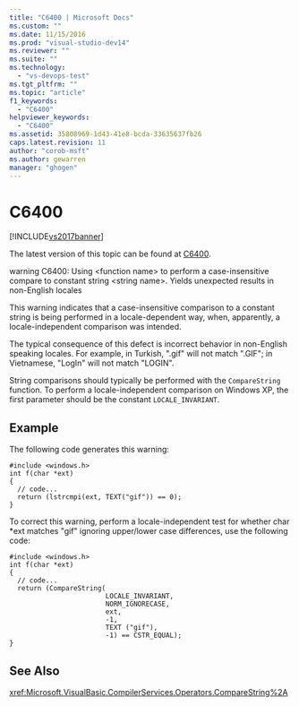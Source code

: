 ```yaml
---
title: "C6400 | Microsoft Docs"
ms.custom: ""
ms.date: 11/15/2016
ms.prod: "visual-studio-dev14"
ms.reviewer: ""
ms.suite: ""
ms.technology: 
  - "vs-devops-test"
ms.tgt_pltfrm: ""
ms.topic: "article"
f1_keywords: 
  - "C6400"
helpviewer_keywords: 
  - "C6400"
ms.assetid: 35808969-1d43-41e8-bcda-33635637fb26
caps.latest.revision: 11
author: "corob-msft"
ms.author: gewarren
manager: "ghogen"
---
```

# C6400
[!INCLUDE[vs2017banner](../includes/vs2017banner.md)]

The latest version of this topic can be found at [C6400](https://docs.microsoft.com/visualstudio/code-quality/c6400).  
  
warning C6400: Using \<function name> to perform a case-insensitive compare to constant string \<string name>. Yields unexpected results in non-English locales  
  
 This warning indicates that a case-insensitive comparison to a constant string is being performed in a locale-dependent way, when, apparently, a locale-independent comparison was intended.  
  
 The typical consequence of this defect is incorrect behavior in non-English speaking locales. For example, in Turkish, ".gif" will not match ".GIF"; in Vietnamese, "LogIn" will not match "LOGIN".  
  
 String comparisons should typically be performed with the `CompareString` function. To perform a locale-independent comparison on Windows XP, the first parameter should be the constant `LOCALE_INVARIANT`.  
  
## Example  
 The following code generates this warning:  
  
```  
#include <windows.h>  
int f(char *ext)  
{  
  // code...  
  return (lstrcmpi(ext, TEXT("gif")) == 0);  
}  
```  
  
 To correct this warning, perform a locale-independent test for whether char *ext matches "gif" ignoring upper/lower case differences, use the following code:  
  
```  
#include <windows.h>  
int f(char *ext)  
{  
  // code...  
  return (CompareString(  
                        LOCALE_INVARIANT,  
                        NORM_IGNORECASE,   
                        ext,  
                        -1,  
                        TEXT ("gif"),  
                        -1) == CSTR_EQUAL);  
}  
```  
  
## See Also  
 <xref:Microsoft.VisualBasic.CompilerServices.Operators.CompareString%2A>



